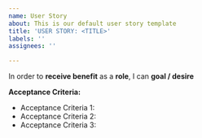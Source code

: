 ```yaml
---
name: User Story
about: This is our default user story template
title: 'USER STORY: <TITLE>'
labels: ''
assignees: ''

---
```


In order to **receive benefit** as a **role**, I can **goal / desire**

**Acceptance Criteria:**
* Acceptance Criteria 1:
* Acceptance Criteria 2:
* Acceptance Criteria 3:
